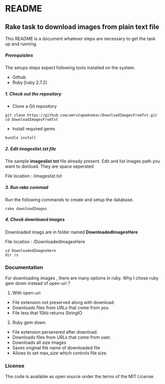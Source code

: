 # README 
## Rake task to download images from plain text file

This README is a  document whatever steps are necessary to get 
the task up and running.

##### Prerequisites

The setups steps expect following tools installed on the system.

- Github
- Ruby [ruby 2.7.2]

##### 1. Check out the repository

- Clone a Git repository
```
git clone https://github.com/amrutapednekar/DownloadImagesFromTxt.git
cd DownloadImagesFromTxt
```
- Install required gems
```
bundle install
```

##### 2. Edit imageslist.txt file

The sample **imageslist.txt** file already present. Edit and list images path you want to donload. They are space seperated

 File location : /imageslist.txt


##### 3. Run rake commad

Run the following commands to create and setup the database.

```
rake downloadImages 
```

##### 4. Check downloaed images 

Downloaded imags are in folder named **DownloadedImagesHere**

 File location : /DownloadedImagesHere

 ```
cd DownloadedImagesHere
dir /s
```
### Documentation ###
For downloading images , there are many options in ruby. 
Why I chose ruby gem down instead of open-uri ? 

1. With open-uri
- File extension not preserved along with download.
- Downloads files from URLs that come from you
- File less that 10kb returns StringIO

2. Ruby gem down
- File extension persevered after download.
- Downloads files from URLs that come from user.
- Downloads all size images
- Saves original file name of downloaded file 
- Allows to  set max_size which controls file size.

### License ####
The code is available as open source under the terms of the MIT License.

